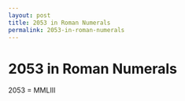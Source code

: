 ```yaml
---
layout: post
title: 2053 in Roman Numerals
permalink: 2053-in-roman-numerals
---
```


# 2053 in Roman Numerals

2053 = MMLIII
